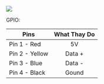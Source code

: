 [![](https://s18955.pcdn.co/wp-content/uploads/2018/02/github.png)](https://github.com/user/repository/subscription)


GPIO:

| Pins           | What Thay Do  | 
| -------------  |:-------------:| 
| Pin 1 - Red    | 5V            |
| Pin 2 - Yellow | Data +        | 
| Pin 3 - Blue   | Data -        |
| Pin 4 - Black  | Gound         |


